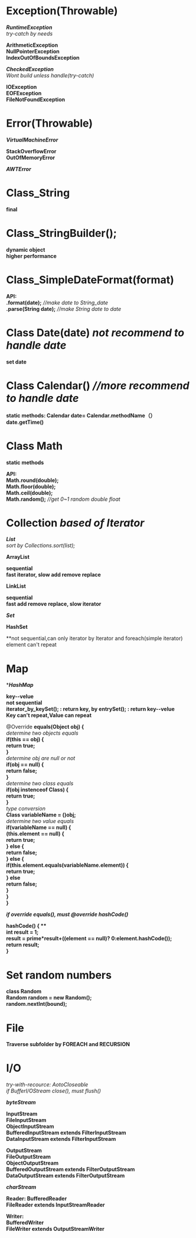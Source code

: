 # Exception(Throwable)
***RuntimeException***  
*try-catch by needs*  

**ArithmeticException    
NullPointerException  
IndexOutOfBoundsException**  

***CheckedException***  
*Wont build unless handle(try-catch)*  

**IOException  
EOFException  
FileNotFoundException**  

# Error(Throwable)
***VirtualMachineError***  

**StackOverflowError  
OutOfMemoryError**  

***AWTError***  

# Class_String
**final**  

# Class_StringBuilder();
**dynamic object  
higher performance**  

# Class_SimpleDateFormat(format)
**API:    
.format(date);** *//make date to String_date*  
**.parse(String date);**  *//make String date to date*  
  
# Class Date(date)  *not recommend to handle date*
**set date**  

# Class Calendar()  *//more recommend to handle date*
**static methods: Calendar date= Calendar.methodName（）**  
**date.getTime()**  
  
# Class Math
**static methods**  

**API:  
Math.round(double);  
Math.floor(double);  
Math.ceil(double);  
Math.random();**  *//get 0~1 random double float*  
  
# Collection *based of Iterator*
***List***  
*sort by Collections.sort(list);*  

**ArrayList**  
 
**sequential  
fast iterator, slow add remove replace**  
 
**LinkList**  

**sequential  
fast add remove replace, slow iterator**  

***Set***  

**HashSet**  

**not sequential,can only iterator by Iterator and foreach(simple iterator)  
element can't repeat  
  
# Map

****HashMap***  

**key--velue  
not sequential  
iterator_by_keySet(); : return key, by entrySet(); : return key--velue  
Key can't repeat,Value can repeat**  
  
@Override
**equals(Object obj) {**  
*determine two objects equals*  
**if(this == obj) {  
return true;  
}**  
*determine obj are null or not*  
**if(obj == null) {  
return false;  
}**  
*determine two class equals*   
**if(obj instenceof Class) {  
return true;  
}**  
*type conversion*  
**Class variableName = ()obj;**  
*determine two value equals*  
**if(variableName == null) {  
(this.element == null) {  
return true;  
} else {  
return false;  
} else {  
if(this.element.equals(variableName.element)) {  
return true;  
} else  
return false;  
}  
}  
}**  
  
***if override equals(), must @override hashCode()***  
  
**hashCode() { **  
int result = 1;  
result = prime*result+((element == null)? 0:element.hashCode());  
return result;  
}**  

# Set random numbers

**class Random  
Random random = new Random();  
random.nextInt(bound);**  
# File
**Traverse subfolder by FOREACH and RECURSION**  

# I/O
*try-with-recource: AotoCloseable  
if BufferI/OStream close(), must flush()*  

***byteStream***  

**InputStream  
FileInputStream  
ObjectInputStream  
BufferedInputStream extends FilterInputStream  
DataInputStream extends FilterInputStream**  

**OutputStream  
FileOutputStream  
ObjectOutputStream  
BufferedOutputStream extends FilterOutputStream  
DataOutputStream extends FilterOutputStream**  

***charStream***  

**Reader:
BufferedReader  
FileReader extends InputStreamReader**  

**Writer:  
BufferedWriter  
FileWriter  extends OutputStreamWriter**  



